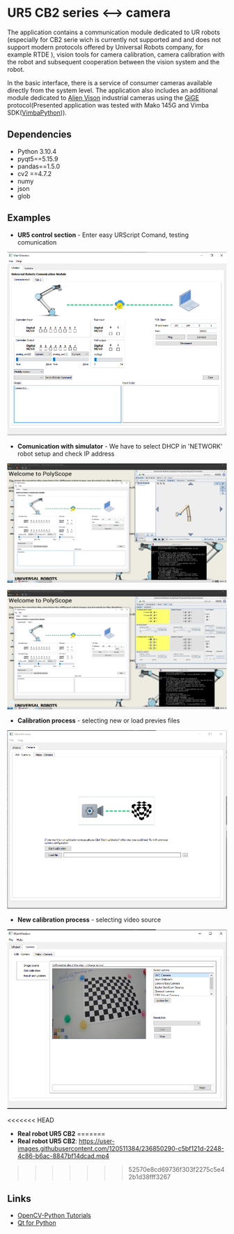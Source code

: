 UR5 CB2 series <--> camera
===============
The application contains a communication module dedicated to UR robots (especially for CB2 serie wich is currently not supported and and does not support modern protocols offered by Universal Robots company, for example RTDE ), vision tools for camera calibration, camera calibration with the robot and subsequent cooperation between the vision system and the robot.

In the basic interface, there is a service of consumer cameras available directly from the system level. The application also includes an additional module dedicated to [Alien Vison][3] industrial cameras using the [GiGE][4] protocol(Presented application was tested with Mako 145G and Vimba SDK([VimbaPython][5])).

## Dependencies   
* Python 3.10.4
* pyqt5==5.15.9
* pandas==1.5.0
* cv2 ==4.7.2
* numy
* json
* glob

## Examples

* **UR5 control section** - Enter easy URScript Comand, testing comunication

![UR control section](https://github.com/NavierMillennium/UR_Application/blob/master/screenshots/ur_control.png?raw=true)

* **Comunication with simulator** - We have to select DHCP in 'NETWORK' robot setup and check IP address

![Comunicaton with URsim](https://github.com/NavierMillennium/UR_Application/blob/master/screenshots/vmware.png?raw=true)

![Comunicaton with URsim - IO](https://github.com/NavierMillennium/UR_Application/blob/master/screenshots/vmware_io.png?raw=true)

* **Calibration process** - selecting new or load previes files

![Calibration process](https://github.com/NavierMillennium/UR_Application/blob/master/screenshots/calib_path.png?raw=true)

* **New calibration process** - selecting video source

![Image catcher](https://github.com/NavierMillennium/UR_Application/blob/master/screenshots/catch_frame.png?raw=true)

<<<<<<< HEAD
* **Real robot UR5 CB2**
=======
* **Real robot UR5 CB2**:
https://user-images.githubusercontent.com/120511384/236850290-c5bf121d-2248-4c86-b6ac-8847bf14dcad.mp4
>>>>>>> 52570e8cd69736f303f2275c5e42b1d38fff3267

## Links
* [OpenCV-Python Tutorials][1]
* [Qt for Python][2]


[1]:https://docs.opencv.org/4.x/d6/d00/tutorial_py_root.html
[2]:https://doc.qt.io/qtforpython-6/
[3]:https://www.alliedvision.com/en/camera-selector/detail/mako/g-507/
[4]:https://en.wikipedia.org/wiki/GigE_Vision
[5]:https://github.com/alliedvision/VimbaPython
